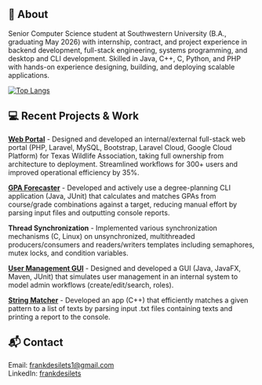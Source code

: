 ## 👋 About

Senior Computer Science student at Southwestern University (B.A., graduating May 2026) with internship, contract, and project experience in backend development, full-stack engineering, systems programming, and desktop and CLI development. Skilled in Java, C++, C, Python, and PHP with hands-on experience designing, building, and deploying scalable applications.

[![Top Langs](https://github-readme-stats.vercel.app/api/top-langs/?username=frankrdesilets&hide_progress=true&theme=THEME_NAME)](https://github.com/anuraghazra/github-readme-stats)

## 💻 Recent Projects & Work 

[**Web Portal**](https://github.com/frankrdesilets/wildlife-connects) - Designed and developed an internal/external full-stack web portal (PHP, Laravel, MySQL, Bootstrap, Laravel Cloud, Google Cloud Platform) for Texas Wildlife Association, taking full ownership from architecture to deployment. Streamlined workflows for 300+ users and improved operational efficiency by 35%.

[**GPA Forecaster**](https://github.com/frankrdesilets/gpa-forecaster) - Developed and actively use a degree-planning CLI application (Java, JUnit) that calculates and matches GPAs from course/grade combinations against a target, reducing manual effort by parsing input files and outputting console reports.

**Thread Synchronization** - Implemented various synchronization mechanisms (C, Linux) on unsynchronized, multithreaded producers/consumers and readers/writers templates including semaphores, mutex locks, and condition variables.

[**User Management GUI**](https://github.com/frankrdesilets/user-management-gui) - Designed and developed a GUI (Java, JavaFX, Maven, JUnit) that simulates user management in an internal system to model admin workflows (create/edit/search, roles).

[**String Matcher**](https://github.com/frankrdesilets/string-matcher) - Developed an app (C++) that efficiently matches a given pattern to a list of texts by parsing input .txt files containing texts and printing a report to the console.

## 📬 Contact

Email: frankdesilets1@gmail.com </br>
LinkedIn: [frankdesilets](https://www.linkedin.com/in/frankdesilets/)
